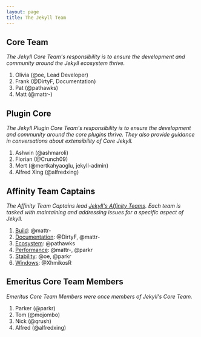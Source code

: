 ```yaml
---
layout: page
title: The Jekyll Team
---
```


## Core Team

*The Jekyll Core Team's responsibility is to ensure the development and
community around the Jekyll ecosystem thrive.*

1. Olivia (@oe, Lead Developer)
2. Frank (@DirtyF, Documentation)
3. Pat (@pathawks)
4. Matt (@mattr-)

## Plugin Core

*The Jekyll Plugin Core Team's responsibility is to ensure the development and
community around the core plugins thrive. They also provide guidance in
conversations about extensibility of Core Jekyll.*

1. Ashwin (@ashmaroli)
2. Florian (@Crunch09)
3. Mert (@mertkahyaoglu, jekyll-admin)
4. Alfred Xing (@alfredxing)

## Affinity Team Captains

*The Affinity Team Captains lead [Jekyll's Affinity
Teams](https://teams.jekyllrb.com/). Each team is tasked with maintaining
and addressing issues for a specific aspect of Jekyll.*

1. [Build](https://github.com/orgs/jekyll/teams/build): @mattr-
2. [Documentation](https://github.com/orgs/jekyll/teams/documentation): @DirtyF, @mattr-
3. [Ecosystem](https://github.com/orgs/jekyll/teams/ecosystem): @pathawks
4. [Performance](https://github.com/orgs/jekyll/teams/performance): @mattr-, @parkr
5. [Stability](https://github.com/orgs/jekyll/teams/stability): @oe, @parkr
6. [Windows](https://github.com/orgs/jekyll/teams/windows): @XhmikosR

## Emeritus Core Team Members

*Emeritus Core Team Members were once members of Jekyll's Core Team.*

1. Parker (@parkr)
2. Tom (@mojombo)
3. Nick (@qrush)
4. Alfred (@alfredxing)

